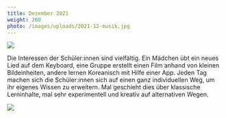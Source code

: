 ```yaml
---
title: Dezember 2021
weight: 260
photo: /images/uploads/2021-12-musik.jpg
---
```

![](/images/uploads/2021-12-musik.jpg)

Die Interessen der Schüler:innen sind vielfältig. Ein Mädchen übt ein neues Lied auf dem Keyboard, eine Gruppe erstellt einen Film anhand von kleinen Bildeinheiten, andere lernen Koreanisch mit Hilfe einer App. Jeden Tag machen sich die Schüler:innen sich auf einen ganz individuellen Weg, um ihr eigenes Wissen zu erweitern. Mal geschieht dies über klassische Lerninhalte, mal sehr experimentell und kreativ auf alternativen Wegen.

![](/images/uploads/2021-12-notizen.jpg)